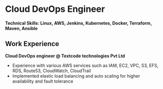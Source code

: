 # Cloud DevOps Engineer

#### Technical Skills: Linux, AWS, Jenkins, Kubernetes, Docker, Terraform, Maven, Ansible


## Work Experience
**Cloud DevOps engineer @ Textcode technologies Pvt Ltd**
- Experience with various AWS services such as IAM, EC2, VPC, S3, EFS, RDS, Route53,       CloudWatch, CloudTrail
- Implemented elastic load balancing and auto scaling for higher availability and fault    tolerance
